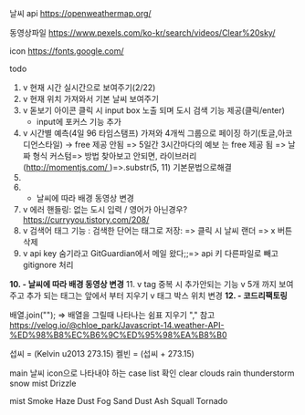 날씨 api
https://openweathermap.org/

동영상파일
https://www.pexels.com/ko-kr/search/videos/Clear%20sky/

icon
https://fonts.google.com/

todo

1. v 현재 시간 실시간으로 보여주기(2/22)
2. v 현재 위치 가져와서 기본 날씨 보여주기
3. v 돋보기 아이콘 클릭 시 input box 노출 되며 도시 검색 기능 제공(클릭/enter)
   - input에 포커스 기능 추가
4. v 시간별 예측(4일 96 타임스탬프) 가져와 4개씩 그룹으로 페이징 하기(토글,아코디언스타일) → free 제공 안됨
   => 5일간 3시간마다의 예보 는 free 제공 됨
   => 날짜 형식 커스텀=> 방법 찾아보고 안되면, 라이브러리(http://momentjs.com/ )=>.substr(5, 11) 기본문법으로해결
5.
6. - 날씨에 따라 배경 동영상 변경
7. v 에러 핸들링: 없는 도시 입력 / 영어가 아닌경우? https://curryyou.tistory.com/208/
8. v 검색어 태그 기능 : 검색한 단어는 태그로 저장:
   => 클릭 시 날씨 랜더
   => x 버튼 삭제
9. v api key 숨기라고
   GitGuardian에서 메일 왔다;;=> api 키 다른파일로 빼고 gitignore 처리

**10. - 날씨에 따라 배경 동영상 변경** 11. v tag 중복 시 추가안되는 기능
v 5개 까지 보여주고 추가 되는 태그는 앞에서 부터 지우기
v 태그 박스 위치 변경
**12. - 코드리팩토링**

배열.join(""); => 배열을 그릴때 나타나는 쉼표 지우기 ","
참고
https://velog.io/@chloe_park/Javascript-14.weather-API-%ED%98%B8%EC%B6%9C%ED%95%98%EA%B8%B0

섭씨 = (Kelvin u2013 273.15)
켈빈 = (섭씨 + 273.15)

main 날씨 icon으로 나타내야 하는 case list 확인
clear
clouds
rain
thunderstorm
snow
mist
Drizzle

mist
Smoke
Haze
Dust
Fog
Sand
Dust
Ash
Squall
Tornado

